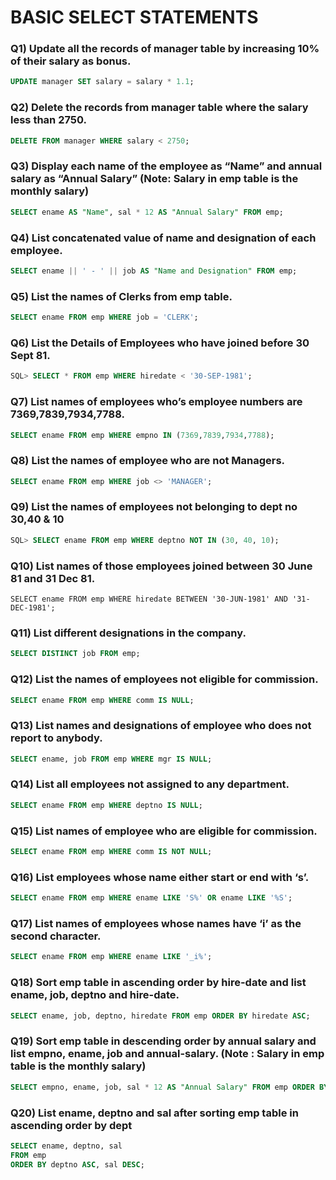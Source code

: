 # BASIC SELECT STATEMENTS

### Q1) Update all the records of manager table by increasing 10% of their salary as bonus.

``` sql
UPDATE manager SET salary = salary * 1.1;
```

### Q2) Delete the records from manager table where the salary less than 2750.
``` sql
DELETE FROM manager WHERE salary < 2750;
```

### Q3) Display each name of the employee as “Name” and annual salary as “Annual Salary” (Note: Salary in emp table is the monthly salary)

``` sql
SELECT ename AS "Name", sal * 12 AS "Annual Salary" FROM emp;
```

### Q4) List concatenated value of name and designation of each employee.
``` sql
SELECT ename || ' - ' || job AS "Name and Designation" FROM emp;
```

### Q5) List the names of Clerks from emp table.
``` sql
SELECT ename FROM emp WHERE job = 'CLERK';
```

### Q6) List the Details of Employees who have joined before 30 Sept 81.
``` sql
SQL> SELECT * FROM emp WHERE hiredate < '30-SEP-1981';
```

### Q7) List names of employees who’s employee numbers are 7369,7839,7934,7788.
``` sql
SELECT ename FROM emp WHERE empno IN (7369,7839,7934,7788);
```

### Q8) List the names of employee who are not Managers.
``` sql
SELECT ename FROM emp WHERE job <> 'MANAGER';
```

### Q9) List the names of employees not belonging to dept no 30,40 & 10
``` sql
SQL> SELECT ename FROM emp WHERE deptno NOT IN (30, 40, 10);
```

### Q10) List names of those employees joined between 30 June 81 and 31 Dec 81.
```
SELECT ename FROM emp WHERE hiredate BETWEEN '30-JUN-1981' AND '31-DEC-1981';
```

### Q11) List different designations in the company.
``` sql
SELECT DISTINCT job FROM emp;
```

### Q12) List the names of employees not eligible for commission.
``` sql
SELECT ename FROM emp WHERE comm IS NULL;
```

### Q13) List names and designations of employee who does not report to anybody.
``` sql
SELECT ename, job FROM emp WHERE mgr IS NULL;
```

### Q14) List all employees not assigned to any department.
``` sql
SELECT ename FROM emp WHERE deptno IS NULL;
```

### Q15) List names of employee who are eligible for commission.
``` sql
SELECT ename FROM emp WHERE comm IS NOT NULL;
```

### Q16) List employees whose name either start or end with ‘s’.
``` sql
SELECT ename FROM emp WHERE ename LIKE 'S%' OR ename LIKE '%S';
```

### Q17) List names of employees whose names have ‘i’ as the second character.
``` sql
SELECT ename FROM emp WHERE ename LIKE '_i%';
```

### Q18) Sort emp table in ascending order by hire-date and list ename, job, deptno and hire-date.
``` sql
SELECT ename, job, deptno, hiredate FROM emp ORDER BY hiredate ASC;
```

### Q19) Sort emp table in descending order by annual salary and list empno, ename, job and annual-salary. (Note : Salary in emp table is the monthly salary)
``` sql
SELECT empno, ename, job, sal * 12 AS "Annual Salary" FROM emp ORDER BY sal DESC;
```
### Q20) List ename, deptno and sal after sorting emp table in ascending order by dept
``` sql
SELECT ename, deptno, sal
FROM emp
ORDER BY deptno ASC, sal DESC;
```
